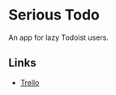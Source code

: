 # Serious Todo

An app for lazy Todoist users.

## Links

- [Trello](https://trello.com/b/LywuGdtf)
